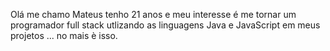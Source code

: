 Olá me chamo Mateus tenho 21 anos e meu interesse é me tornar um programador full stack 
utlizando as linguagens Java e JavaScript em meus projetos ...
no mais è isso.

